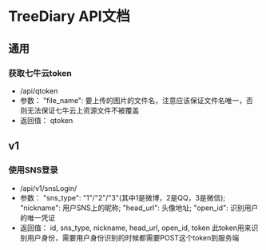 TreeDiary API文档
===
## 通用
### 获取七牛云token
- /api/qtoken
- 参数：
	"file_name": 要上传的图片的文件名，注意应该保证文件名唯一，否则无法保证七牛云上资源文件不被覆盖
- 返回值：
    qtoken

## v1
### 使用SNS登录
- /api/v1/snsLogin/
- 参数：
    "sns_type": "1"/"2"/"3"(其中1是微博，2是QQ，3是微信);
    "nickname": 用户SNS上的昵称;
    "head_url": 头像地址;
    "open_id": 识别用户的唯一凭证
- 返回值：
    id, sns_type, nickname, head_url, open_id, token
    此token用来识别用户身份，需要用户身份识别的时候都需要POST这个token到服务端